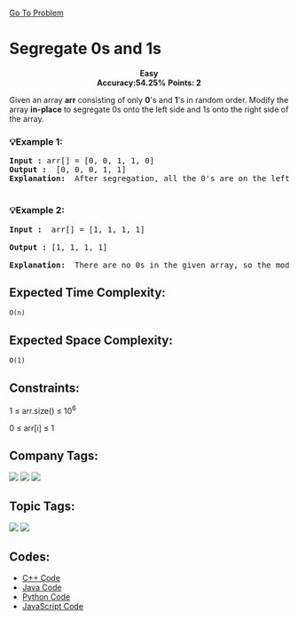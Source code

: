  [Go To Problem](https://www.geeksforgeeks.org/problems/segregate-0s-and-1s5106/1)
# Segregate 0s and 1s

<div align="center">
  <strong>Easy</strong>    
</div>
<div align="center">
       <strong>Accuracy:54.25%</strong>    
               <strong>Points: 2</strong>
</div>

Given an array **arr** consisting of only **0**'s and **1**'s in random order. Modify the array **in-place** to segregate 0s onto the left side and 1s onto the right side of the array.

### 💡Example 1:
<pre>
<strong>Input :</strong> arr[] = [0, 0, 1, 1, 0]
<strong>Output :</strong>  [0, 0, 0, 1, 1]
<strong>Explanation: </strong> After segregation, all the 0's are on the left and 1's are on the right. Modified array will be [0, 0, 0, 1, 1].

</pre>

### 💡Example 2:

<pre>
<strong>Input :</strong>  arr[] = [1, 1, 1, 1]

<strong>Output :</strong> [1, 1, 1, 1]

<strong>Explanation: </strong> There are no 0s in the given array, so the modified array is [1, 1, 1, 1]
</pre>


## Expected Time Complexity:
```O(n)```
## Expected Space Complexity: 
```O(1)```

## Constraints: 

1 ≤ arr.size() ≤ 10<sup>6</sup>

0 ≤ arr[i] ≤ 1

## Company Tags:
<p align="left">
<a href="https://www.geeksforgeeks.org/explore/?company[]=Paytm"><img src="https://img.shields.io/badge/Paytm-10000?style=for-the-badge&logo=&logoColor=FFFFFF&labelColor=97CA00&color=97CA00"/></a>
<a href="https://www.geeksforgeeks.org/explore/?company[]=Goldman%20Sachs"><img src="https://img.shields.io/badge/Goldman%20Sachs-10000?style=for-the-badge&logo=&logoColor=FFFFFF&labelColor=FFD700&color=FFD700"/></a>
<a href="https://www.geeksforgeeks.org/explore/?company[]=Fab.com"><img src="https://img.shields.io/badge/Fab.com-10000?style=for-the-badge&logo=&logoColor=FFFFFF&labelColor=FF69B4&color=FF69B4"/></a>
</p>


## Topic Tags:
<p align="left">
<a href="https://www.geeksforgeeks.org/explore/?category[]=Arrays"><img src="https://img.shields.io/badge/Arrays-100000?style=flat&logo=&logoColor=FFFFFF&labelColor=32CD32&color=32CD32" /></a>
<a href="https://www.geeksforgeeks.org/explore/?category[]=Data%20Structures"><img src="https://img.shields.io/badge/Data%20Structures-100000?style=flat&logo=&logoColor=FFFFFF&labelColor=800080&color=800080" /></a>
</p>



## Codes:
  - [C++ Code](https://github.com/HackResist/GeeksForGeeks-POTD/blob/main/July%202024/13-07-2024/Shortest%20Path%20in%20Weighted%20undirected%20graph.cpp) 
 - [Java Code](https://github.com/HackResist/GeeksForGeeks-POTD/blob/main/July%202024/13-07-2024/Shortest%20Path%20in%20Weighted%20undirected%20graph.java)
 - [Python Code](https://github.com/HackResist/GeeksForGeeks-POTD/blob/main/July%202024/13-07-2024/Shortest%20Path%20in%20Weighted%20undirected%20graph.py)
 - [JavaScript Code](#blank)

